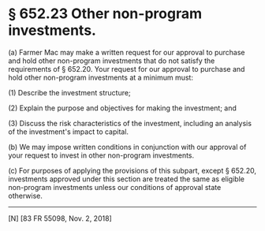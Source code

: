 # § 652.23   Other non-program investments.

(a) Farmer Mac may make a written request for our approval to purchase and hold other non-program investments that do not satisfy the requirements of § 652.20. Your request for our approval to purchase and hold other non-program investments at a minimum must:


(1) Describe the investment structure;


(2) Explain the purpose and objectives for making the investment; and


(3) Discuss the risk characteristics of the investment, including an analysis of the investment's impact to capital.


(b) We may impose written conditions in conjunction with our approval of your request to invest in other non-program investments.


(c) For purposes of applying the provisions of this subpart, except § 652.20, investments approved under this section are treated the same as eligible non-program investments unless our conditions of approval state otherwise.



---

[N] [83 FR 55098, Nov. 2, 2018]




